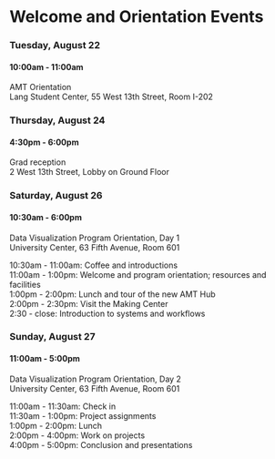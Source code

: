 # Welcome and Orientation Events

### Tuesday, August 22
#### 10:00am - 11:00am

AMT Orientation  
Lang Student Center, 55 West 13th Street, Room I-202

### Thursday, August 24
#### 4:30pm - 6:00pm
Grad reception  
2 West 13th Street, Lobby on Ground Floor

### Saturday, August 26

#### 10:30am - 6:00pm
Data Visualization Program Orientation, Day 1  
University Center, 63 Fifth Avenue, Room 601

10:30am - 11:00am: Coffee and introductions  
11:00am - 1:00pm: Welcome and program orientation; resources and facilities  
1:00pm - 2:00pm: Lunch and tour of the new AMT Hub  
2:00pm - 2:30pm: Visit the Making Center  
2:30 - close: Introduction to systems and workflows

### Sunday, August 27

#### 11:00am - 5:00pm

Data Visualization Program Orientation, Day 2  
University Center, 63 Fifth Avenue, Room 601

11:00am - 11:30am: Check in  
11:30am - 1:00pm: Project assignments  
1:00pm - 2:00pm: Lunch  
2:00pm - 4:00pm: Work on projects  
4:00pm - 5:00pm: Conclusion and presentations  
